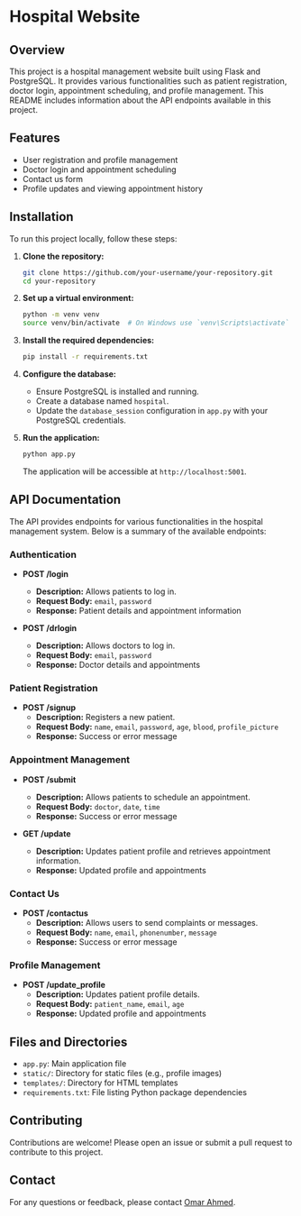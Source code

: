 # Hospital Website 

## Overview

This project is a hospital management website built using Flask and PostgreSQL. It provides various functionalities such as patient registration, doctor login, appointment scheduling, and profile management. This README includes information about the API endpoints available in this project.

## Features

- User registration and profile management
- Doctor login and appointment scheduling
- Contact us form
- Profile updates and viewing appointment history

## Installation

To run this project locally, follow these steps:

1. **Clone the repository:**

   ```bash
   git clone https://github.com/your-username/your-repository.git
   cd your-repository
   ```

2. **Set up a virtual environment:**

   ```bash
   python -m venv venv
   source venv/bin/activate  # On Windows use `venv\Scripts\activate`
   ```

3. **Install the required dependencies:**

   ```bash
   pip install -r requirements.txt
   ```

4. **Configure the database:**
   - Ensure PostgreSQL is installed and running.
   - Create a database named `hospital`.
   - Update the `database_session` configuration in `app.py` with your PostgreSQL credentials.

5. **Run the application:**

   ```bash
   python app.py
   ```

   The application will be accessible at `http://localhost:5001`.

## API Documentation

The API provides endpoints for various functionalities in the hospital management system. Below is a summary of the available endpoints:

### Authentication

- **POST /login**
  - **Description:** Allows patients to log in.
  - **Request Body:** `email`, `password`
  - **Response:** Patient details and appointment information

- **POST /drlogin**
  - **Description:** Allows doctors to log in.
  - **Request Body:** `email`, `password`
  - **Response:** Doctor details and appointments

### Patient Registration

- **POST /signup**
  - **Description:** Registers a new patient.
  - **Request Body:** `name`, `email`, `password`, `age`, `blood`, `profile_picture`
  - **Response:** Success or error message

### Appointment Management

- **POST /submit**
  - **Description:** Allows patients to schedule an appointment.
  - **Request Body:** `doctor`, `date`, `time`
  - **Response:** Success or error message

- **GET /update**
  - **Description:** Updates patient profile and retrieves appointment information.
  - **Response:** Updated profile and appointments

### Contact Us

- **POST /contactus**
  - **Description:** Allows users to send complaints or messages.
  - **Request Body:** `name`, `email`, `phonenumber`, `message`
  - **Response:** Success or error message

### Profile Management

- **POST /update_profile**
  - **Description:** Updates patient profile details.
  - **Request Body:** `patient_name`, `email`, `age`
  - **Response:** Updated profile and appointments

## Files and Directories

- `app.py`: Main application file
- `static/`: Directory for static files (e.g., profile images)
- `templates/`: Directory for HTML templates
- `requirements.txt`: File listing Python package dependencies

## Contributing

Contributions are welcome! Please open an issue or submit a pull request to contribute to this project.


## Contact

For any questions or feedback, please contact [Omar Ahmed](mailto:omarref3at2031@gmail.com).
```
